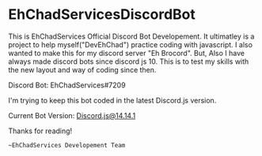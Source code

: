 # EhChadServicesDiscordBot
 This is EhChadServices Official Discord Bot Developement.
 It ultimatley is a project to help myself("DevEhChad") practice coding with javascript.
 I also wanted to make this for my discord server "Eh Brocord".
 But, Also I have always made discord bots since discord js 10. This is to test my skills with the new layout and way of coding since then. 

 Discord Bot: EhChadServices#7209

 I'm trying to keep this bot coded in the latest Discord.js version.
 
 Current Bot Version: Discord.js@14.14.1

 Thanks for reading! 

    ~EhChadServices Developement Team
